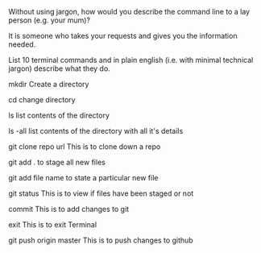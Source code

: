 Without using jargon, how would you describe the command line to a lay person (e.g. your mum)?

It is someone who takes your requests and gives you the information needed.


List 10 terminal commands and in plain english (i.e. with minimal technical jargon) describe what they do.

mkdir Create a directory 

cd change directory 

ls list contents of the directory 

ls -all list contents of the directory with all it's details 

git clone repo url  This is to clone down a repo 

git add . to stage all new files 

git add file name to state a particular new file 

git status This is to view if files have been staged or not 

commit This is to add changes to git

exit This is to exit Terminal 

git push origin master This is to push changes to github

